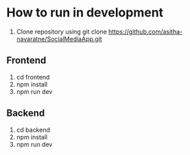 # How to run in development

1. Clone repository using git clone https://github.com/asitha-navaratne/SocialMediaApp.git

## Frontend

1. cd frontend
2. npm install
3. npm run dev

## Backend

1. cd backend
2. npm install
3. npm run dev

